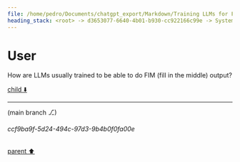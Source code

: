 ```yaml
---
file: /home/pedro/Documents/chatgpt_export/Markdown/Training LLMs for FIM.md
heading_stack: <root> -> d3653077-6640-4b01-b930-cc922166c99e -> System -> 42013fd0-4021-45b5-a02e-4bbeeeb173ab -> System -> aaa298f3-a860-4d8c-9fe0-73b1a02d2c0f -> User
---
```

# User

How are LLMs usually trained to be able to do FIM (fill in the middle) output?

[child ⬇️](#ccf9ba9f-5d24-494c-97d3-9b4b0f0fa00e)

---

(main branch ⎇)
###### ccf9ba9f-5d24-494c-97d3-9b4b0f0fa00e
[parent ⬆️](#aaa298f3-a860-4d8c-9fe0-73b1a02d2c0f)
